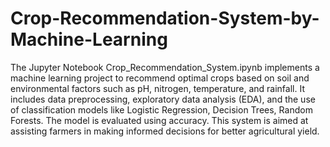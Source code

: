 # Crop-Recommendation-System-by-Machine-Learning

The Jupyter Notebook Crop_Recommendation_System.ipynb implements a machine learning project to recommend optimal crops based on soil and environmental factors such as pH, nitrogen, temperature, and rainfall. It includes data preprocessing, exploratory data analysis (EDA), and the use of classification models like Logistic Regression, Decision Trees, Random Forests. The model is evaluated using accuracy. This system is aimed at assisting farmers in making informed decisions for better agricultural yield.
